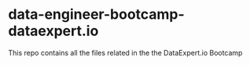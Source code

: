 # data-engineer-bootcamp-dataexpert.io
This repo contains all the files related in the the DataExpert.io Bootcamp
